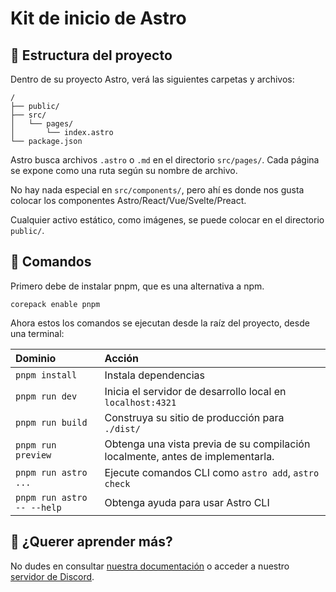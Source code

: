 # Kit de inicio de Astro

## 🚀 Estructura del proyecto

Dentro de su proyecto Astro, verá las siguientes carpetas y archivos:

```text
/
├── public/
├── src/
│   └── pages/
│       └── index.astro
└── package.json
```

Astro busca archivos `.astro` o `.md` en el directorio `src/pages/`. Cada página se expone como una ruta según su nombre de archivo.

No hay nada especial en `src/components/`, pero ahí es donde nos gusta colocar los componentes Astro/React/Vue/Svelte/Preact.

Cualquier activo estático, como imágenes, se puede colocar en el directorio `public/`.

## 🧞 Comandos

Primero debe de instalar pnpm, que es una alternativa a npm.

`corepack enable pnpm`

Ahora estos los comandos se ejecutan desde la raíz del proyecto, desde una terminal:

| Dominio                   | Acción                                                                         |
| :------------------------ | :----------------------------------------------------------------------------- |
| `pnpm install`             | Instala dependencias                                                           |
| `pnpm run dev`             | Inicia el servidor de desarrollo local en `localhost:4321`                     |
| `pnpm run build`           | Construya su sitio de producción para `./dist/`                                |
| `pnpm run preview`         | Obtenga una vista previa de su compilación localmente, antes de implementarla. |
| `pnpm run astro ...`       | Ejecute comandos CLI como `astro add`, `astro check`                           |
| `pnpm run astro -- --help` | Obtenga ayuda para usar Astro CLI                                              |

## 👀 ¿Querer aprender más?

No dudes en consultar [nuestra documentación](https://docs.astro.build) o acceder a nuestro [servidor de Discord](https://astro.build/chat).
